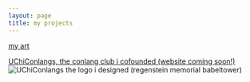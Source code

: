 ```yaml
---
layout: page
title: my projects
---
```


[my art](https://www.instagram.com/al0tx0w?igsh=YXM3ZG50a2Vidzdw)

[UChiConlangs, the conlang club i cofounded (website coming soon!)]()
![UChiConlangs](https://atxwang.github.io/assets/img/uchiconlangs.png)
the logo i designed (regenstein memorial babeltower)
